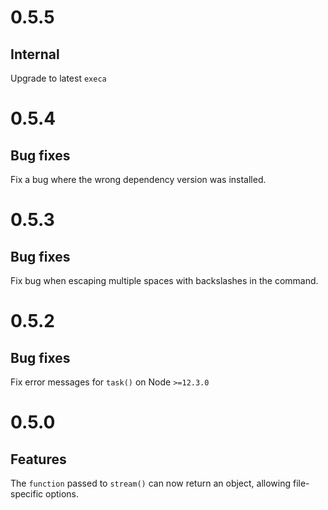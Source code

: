 # 0.5.5

## Internal

Upgrade to latest `execa`

# 0.5.4

## Bug fixes

Fix a bug where the wrong dependency version was installed.

# 0.5.3

## Bug fixes

Fix bug when escaping multiple spaces with backslashes in the command.

# 0.5.2

## Bug fixes

Fix error messages for `task()` on Node `>=12.3.0`

# 0.5.0

## Features

The `function` passed to `stream()` can now return an object, allowing
file-specific options.
